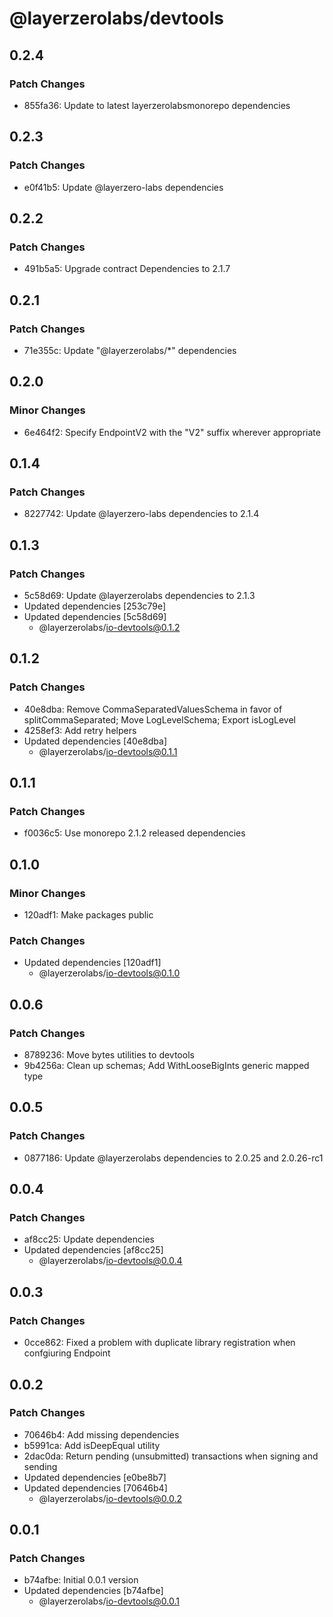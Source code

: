 # @layerzerolabs/devtools

## 0.2.4

### Patch Changes

- 855fa36: Update to latest layerzerolabsmonorepo dependencies

## 0.2.3

### Patch Changes

- e0f41b5: Update @layerzero-labs dependencies

## 0.2.2

### Patch Changes

- 491b5a5: Upgrade contract Dependencies to 2.1.7

## 0.2.1

### Patch Changes

- 71e355c: Update "@layerzerolabs/\*" dependencies

## 0.2.0

### Minor Changes

- 6e464f2: Specify EndpointV2 with the "V2" suffix wherever appropriate

## 0.1.4

### Patch Changes

- 8227742: Update @layerzero-labs dependencies to 2.1.4

## 0.1.3

### Patch Changes

- 5c58d69: Update @layerzerolabs dependencies to 2.1.3
- Updated dependencies [253c79e]
- Updated dependencies [5c58d69]
  - @layerzerolabs/io-devtools@0.1.2

## 0.1.2

### Patch Changes

- 40e8dba: Remove CommaSeparatedValuesSchema in favor of splitCommaSeparated; Move LogLevelSchema; Export isLogLevel
- 4258ef3: Add retry helpers
- Updated dependencies [40e8dba]
  - @layerzerolabs/io-devtools@0.1.1

## 0.1.1

### Patch Changes

- f0036c5: Use monorepo 2.1.2 released dependencies

## 0.1.0

### Minor Changes

- 120adf1: Make packages public

### Patch Changes

- Updated dependencies [120adf1]
  - @layerzerolabs/io-devtools@0.1.0

## 0.0.6

### Patch Changes

- 8789236: Move bytes utilities to devtools
- 9b4256a: Clean up schemas; Add WithLooseBigInts generic mapped type

## 0.0.5

### Patch Changes

- 0877186: Update @layerzerolabs dependencies to 2.0.25 and 2.0.26-rc1

## 0.0.4

### Patch Changes

- af8cc25: Update dependencies
- Updated dependencies [af8cc25]
  - @layerzerolabs/io-devtools@0.0.4

## 0.0.3

### Patch Changes

- 0cce862: Fixed a problem with duplicate library registration when confgiuring Endpoint

## 0.0.2

### Patch Changes

- 70646b4: Add missing dependencies
- b5991ca: Add isDeepEqual utility
- 2dac0da: Return pending (unsubmitted) transactions when signing and sending
- Updated dependencies [e0be8b7]
- Updated dependencies [70646b4]
  - @layerzerolabs/io-devtools@0.0.2

## 0.0.1

### Patch Changes

- b74afbe: Initial 0.0.1 version
- Updated dependencies [b74afbe]
  - @layerzerolabs/io-devtools@0.0.1
